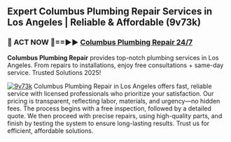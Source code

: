 ## Expert Columbus Plumbing Repair Services in Los Angeles | Reliable & Affordable (9v73k)  

<h3>🚿 ACT NOW 🌟==►► <a href="https://tinyurl.com/2ne6vx2x" rel="nofollow">Columbus Plumbing Repair 24/7</a></h3>

**Columbus Plumbing Repair** provides top-notch plumbing services in Los Angeles. From repairs to installations, enjoy free consultations + same-day service. Trusted Solutions 2025!

[![9v73k](https://i.imgur.com/4PFF4AK.jpeg)](https://tinyurl.com/2ne6vx2x)
Columbus Plumbing Repair in Los Angeles offers fast, reliable service with licensed professionals who prioritize your satisfaction. Our pricing is transparent, reflecting labor, materials, and urgency—no hidden fees. The process begins with a free inspection, followed by a detailed quote. We then proceed with precise repairs, using high-quality parts, and finish by testing the system to ensure long-lasting results. Trust us for efficient, affordable solutions.